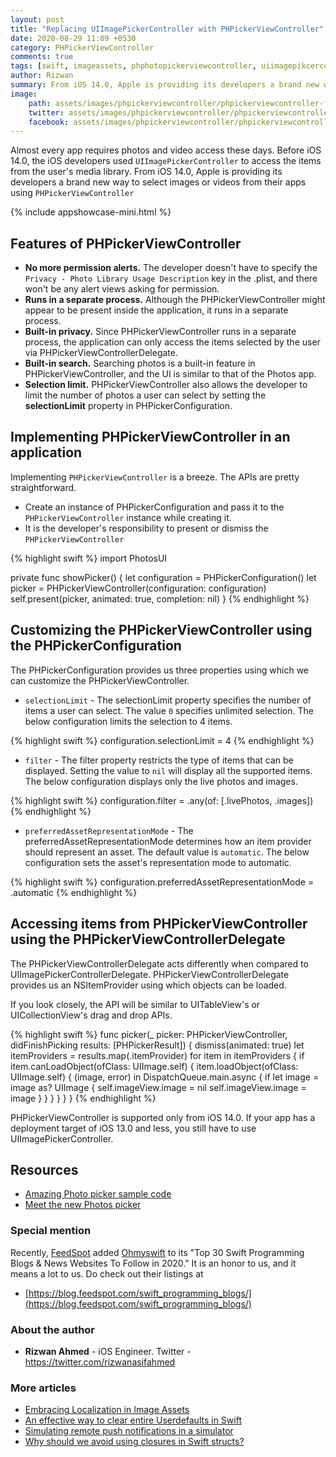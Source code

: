 ```yaml
---
layout: post
title: "Replacing UIImagePickerController with PHPickerViewController"
date: 2020-08-29 11:09 +0530
category: PHPickerViewController
comments: true
tags: [swift, imageassets, phphotopickerviewcontroller, uiimagepikcercontroller, images]
author: Rizwan
summary: From iOS 14.0, Apple is providing its developers a brand new way to select images/videos from their apps using ```PHPickerViewController``` Let's find out how to implement it.
image: 
    path: assets/images/phpickerviewcontroller/phpickerviewcontroller-facebook.png
    twitter: assets/images/phpickerviewcontroller/phpickerviewcontroller-twitter.png
    facebook: assets/images/phpickerviewcontroller/phpickerviewcontroller-facebook.png
---
```

Almost every app requires photos and video access these days. Before iOS 14.0, the iOS developers used ```UIImagePickerController``` to access the items from the user's media library. From iOS 14.0, Apple is providing its developers a brand new way to select images or videos from their apps using ```PHPickerViewController```

{% include appshowcase-mini.html %}

## Features of PHPickerViewController

- **No more permission alerts.** The developer doesn't have to specify the ```Privacy - Photo Library Usage Description``` key in the .plist, and there won't be any alert views asking for permission.
- **Runs in a separate process.** Although the PHPickerViewController might appear to be present inside the application, it runs in a separate process.
- **Built-in privacy.** Since PHPickerViewController runs in a separate process, the application can only access the items selected by the user via PHPickerViewControllerDelegate.
- **Built-in search.** Searching photos is a built-in feature in PHPickerViewController, and the UI is similar to that of the Photos app.
- **Selection limit.** PHPickerViewController also allows the developer to limit the number of photos a user can select by setting the **selectionLimit** property in PHPickerConfiguration.

## Implementing PHPickerViewController in an application

Implementing ```PHPickerViewController``` is a breeze. The APIs are pretty straightforward.

- Create an instance of PHPickerConfiguration and pass it to the ```PHPickerViewController``` instance while creating it.
- It is the developer's responsibility to present or dismiss the ```PHPickerViewController```

{% highlight swift %}
import PhotosUI

private func showPicker() {
   let configuration = PHPickerConfiguration()
   let picker = PHPickerViewController(configuration: configuration)
   self.present(picker, animated: true, completion: nil)
}
{% endhighlight %}

## Customizing the PHPickerViewController using the PHPickerConfiguration

The PHPickerConfiguration provides us three properties using which we can customize the PHPickerViewController.

- ```selectionLimit``` - The selectionLimit property specifies the number of items a user can select. The value ```0``` specifies unlimited selection. The below configuration limits the selection to 4 items.

{% highlight swift %}
configuration.selectionLimit = 4
{% endhighlight %}

- ```filter``` - The filter property restricts the type of items that can be displayed. Setting the value to ```nil``` will display all the supported items. The below configuration displays only the live photos and images.

{% highlight swift %}
configuration.filter = .any(of: [.livePhotos, .images])
{% endhighlight %}

- ```preferredAssetRepresentationMode``` - The preferredAssetRepresentationMode determines how an item provider should represent an asset. The default value is ```automatic```.     The below configuration sets the asset's representation mode to automatic.

{% highlight swift %}
configuration.preferredAssetRepresentationMode = .automatic
{% endhighlight %}

## Accessing items from PHPickerViewController using the PHPickerViewControllerDelegate

The PHPickerViewControllerDelegate acts differently when compared to UIImagePickerControllerDelegate. PHPickerViewControllerDelegate provides us an NSItemProvider using which objects can be loaded.

If you look closely, the API will be similar to UITableView's or UICollectionView's drag and drop APIs.

{% highlight swift %}
func picker(_ picker: PHPickerViewController, didFinishPicking results: [PHPickerResult]) {
    dismiss(animated: true)
    let itemProviders = results.map(\.itemProvider)
    for item in itemProviders {
        if item.canLoadObject(ofClass: UIImage.self) {
            item.loadObject(ofClass: UIImage.self) { (image, error) in
                DispatchQueue.main.async {
                    if let image = image as? UIImage {
                        self.imageView.image = nil
                        self.imageView.image = image
                    }
                }
            }
        }
    }
}
{% endhighlight %}

PHPickerViewController is supported only from iOS 14.0. If your app has a deployment target of iOS 13.0 and less, you still have to use  UIImagePickerController.

## Resources

- [Amazing Photo picker sample code](https://github.com/rizwan95/AmazingPhotoPicker)
- [Meet the new Photos picker](https://developer.apple.com/videos/play/wwdc2020/10652/)

### Special mention

Recently, [FeedSpot](https://blog.feedspot.com) added [Ohmyswift](https://ohmyswift.com) to its "Top 30 Swift Programming Blogs & News Websites To Follow in 2020." It is an honor to us, and it means a lot to us. Do check out their listings at

- [https://blog.feedspot.com/swift_programming_blogs/](https://blog.feedspot.com/swift_programming_blogs/)

### About the author

- **Rizwan Ahmed** - iOS Engineer. Twitter - <https://twitter.com/rizwanasifahmed>

### More articles

- [Embracing Localization in Image Assets](/blog/2020/06/14/embracing-localization-in-image-assets/)
- [An effective way to clear entire Userdefaults in Swift](/blog/2020/05/19/an-effective-way-to-clear-entire-userdefaults-in-swift/)
- [Simulating remote push notifications in a simulator](/blog/2020/02/13/simulating-remote-push-notifications-in-a-simulator/)
- [Why should we avoid using closures in Swift structs?](/blog/2020/01/11/why-should-we-avoid-using-closures-in-swift-structs/)
